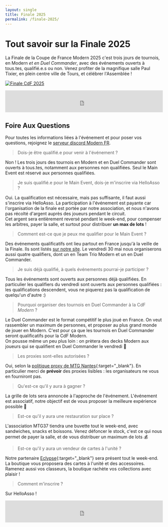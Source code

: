 ```yaml
---
layout: single
title: Finale 2025
permalink: /finale-2025/
---
```


# Tout savoir sur la Finale 2025

La Finale de la Coupe de France Modern 2025 c'est trois jours de tournois, en Modern *et en Duel Commander*, avec des événements ouverts à tous.tes, qualifié.e.s ou non. Venez profiter de la magnifique salle Paul Tixier, en plein centre ville de Tours, et célébrer l'Assemblée !

<p class="text-align-center"><a href="https://www.helloasso.com/associations/l-assemblee-du-modern/evenements/finale-coupe-de-france-modern-2025" target="_blank"><img src="{{ site.url }}{{ site.baseurl }}/assets/images/vignette_finale_2025.jpg" alt="Finale CdF 2025" /></a></p>

<iframe id="haWidget" allowtransparency="true" src="https://www.helloasso.com/associations/l-assemblee-du-modern/evenements/finale-coupe-de-france-modern-2025/widget-bouton" style="width: 100%; height: 70px; border: none;"></iframe>

## Foire Aux Questions

Pour toutes les informations liées à l'événement et pour poser vos questions, rejoignez le [serveur discord Modern FR](https://discord.gg/KW4KPRZ3n7).

> Dois-je être qualifié.e pour venir à l'événement ?

Non ! Les trois jours des tournois en Modern et en Duel Commander sont ouverts à tous.tes, notamment aux personnes non qualifiées. Seul le Main Event est réservé aux personnes qualifiées.

> Je suis qualifié.e pour le Main Event, dois-je m'inscrire via HelloAsso ?

Oui. La qualification est nécessaire, mais pas suffisante, il faut aussi s'inscrire via HelloAsso. La participation à l'événement est payante car l'organisation de la finale est portée par notre association, et nous n'avons pas récolté d'argent auprès des joueurs pendant le circuit.  
Cet argent sera entièrement reversé pendant le week-end, pour compenser les arbitres, payer la salle, et surtout pour distribuer **un max de lots** !

> Comment est-ce que je peux me qualifier pour le Main Event ?

Des événements qualificatifs ont lieu partout en France jusqu'à la veille de la Finale. Ils sont listés [sur notre site](/tournois/). Le vendredi 30 mai nous organiserons aussi quatre qualifiers, dont un en Team Trio Modern et un en Duel Commander.

> Je suis déjà qualifié, à quels événements pourrai-je participer ?

Tous les événements sont ouverts aux personnes déjà qualifiées. En particulier les qualifiers du vendredi sont ouverts aux personnes qualifiées : les qualifications descendent, vous ne piquerez pas la qualification de quelqu'un d'autre :)

> Pourquoi organiser des tournois en Duel Commander à la CdF *Modern* ?

Le Duel Commander est le format compétitif le plus joué en France. On veut rassembler un maximum de personnes, et proposer au plus grand monde de jouer en Modern. C'est pour ça que les tournois en Duel Commander seront qualificatifs pour la CdF Modern.  
On pousse même un peu plus loin : on prètera des decks Modern aux joueurs qui se qualifient en Duel Commander le vendredi 👐

> Les proxies sont-elles autorisées ?

Oui, selon la [politique proxy de MTG Nantes](https://www.mtgnantes.fr/activit%C3%A9s/politique-proxy){:target="_blank"}. En particulier merci de **prévoir** des proxies lisibles : les organisateurs ne vous en fourniront pas.

> Qu'est-ce qu'il y aura à gagner ?

La grille de lots sera annoncée à l'approche de l'événement. L'événement est associatif, notre objectif est de vous proposer la meilleure expérience possible 🤩

> Est-ce qu'il y aura une restauration sur place ?

L'association MTG37 tiendra une buvette tout le week-end, avec sandwiches, snacks et boissons. Venez défoncer le stock, c'est ce qui nous permet de payer la salle, et de vous distribuer un maximum de lots 💰

> Est-ce qu'il y aura un vendeur de cartes à l'unité ?

Notre partenaire [Eclypse](https://www.cardmarket.com/en/Magic/Users/Eclypse){:target="_blank"} sera présent tout le week-end. La boutique vous proposera des cartes à l'unité et des accessoires. Ramenez aussi vos classeurs, la boutique rachète vos collections avec plaisir !

> Comment m'inscrire ?

Sur HelloAsso !  
<iframe id="haWidget" allowtransparency="true" src="https://www.helloasso.com/associations/l-assemblee-du-modern/evenements/finale-coupe-de-france-modern-2025/widget-bouton" style="width: 100%; height: 70px; border: none;"></iframe>
